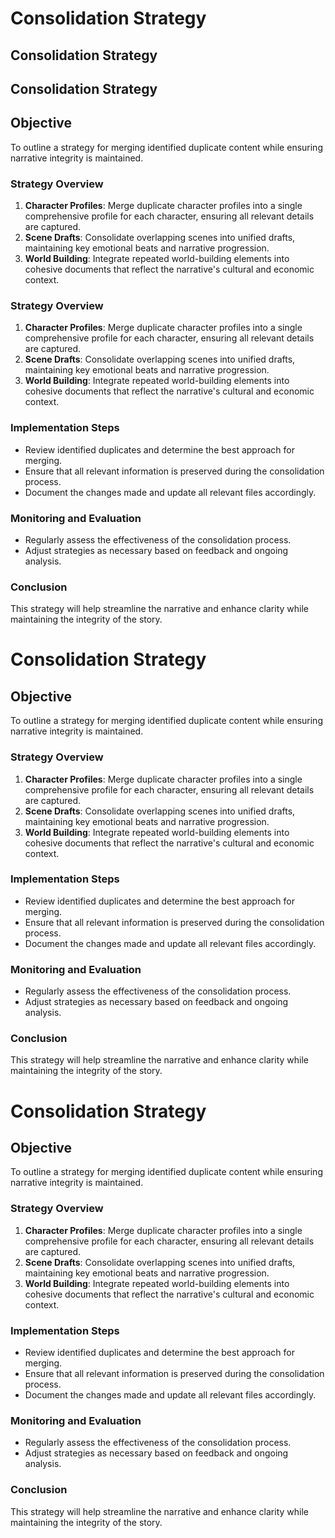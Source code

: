 # Consolidation Strategy

## Consolidation Strategy

## Consolidation Strategy

## Objective
To outline a strategy for merging identified duplicate content while ensuring narrative integrity is maintained.

### Strategy Overview
1. **Character Profiles**: Merge duplicate character profiles into a single comprehensive profile for each character, ensuring all relevant details are captured.
2. **Scene Drafts**: Consolidate overlapping scenes into unified drafts, maintaining key emotional beats and narrative progression.
3. **World Building**: Integrate repeated world-building elements into cohesive documents that reflect the narrative's cultural and economic context.

### Strategy Overview
1. **Character Profiles**: Merge duplicate character profiles into a single comprehensive profile for each character, ensuring all relevant details are captured.
2. **Scene Drafts**: Consolidate overlapping scenes into unified drafts, maintaining key emotional beats and narrative progression.
3. **World Building**: Integrate repeated world-building elements into cohesive documents that reflect the narrative's cultural and economic context.

### Implementation Steps
- Review identified duplicates and determine the best approach for merging.
- Ensure that all relevant information is preserved during the consolidation process.
- Document the changes made and update all relevant files accordingly.

### Monitoring and Evaluation
- Regularly assess the effectiveness of the consolidation process.
- Adjust strategies as necessary based on feedback and ongoing analysis.

### Conclusion
This strategy will help streamline the narrative and enhance clarity while maintaining the integrity of the story.
# Consolidation Strategy

## Objective
To outline a strategy for merging identified duplicate content while ensuring narrative integrity is maintained.

### Strategy Overview
1. **Character Profiles**: Merge duplicate character profiles into a single comprehensive profile for each character, ensuring all relevant details are captured.
2. **Scene Drafts**: Consolidate overlapping scenes into unified drafts, maintaining key emotional beats and narrative progression.
3. **World Building**: Integrate repeated world-building elements into cohesive documents that reflect the narrative's cultural and economic context.

### Implementation Steps
- Review identified duplicates and determine the best approach for merging.
- Ensure that all relevant information is preserved during the consolidation process.
- Document the changes made and update all relevant files accordingly.

### Monitoring and Evaluation
- Regularly assess the effectiveness of the consolidation process.
- Adjust strategies as necessary based on feedback and ongoing analysis.

### Conclusion
This strategy will help streamline the narrative and enhance clarity while maintaining the integrity of the story.
# Consolidation Strategy

## Objective
To outline a strategy for merging identified duplicate content while ensuring narrative integrity is maintained.

### Strategy Overview
1. **Character Profiles**: Merge duplicate character profiles into a single comprehensive profile for each character, ensuring all relevant details are captured.
2. **Scene Drafts**: Consolidate overlapping scenes into unified drafts, maintaining key emotional beats and narrative progression.
3. **World Building**: Integrate repeated world-building elements into cohesive documents that reflect the narrative's cultural and economic context.

### Implementation Steps
- Review identified duplicates and determine the best approach for merging.
- Ensure that all relevant information is preserved during the consolidation process.
- Document the changes made and update all relevant files accordingly.

### Monitoring and Evaluation
- Regularly assess the effectiveness of the consolidation process.
- Adjust strategies as necessary based on feedback and ongoing analysis.

### Conclusion
This strategy will help streamline the narrative and enhance clarity while maintaining the integrity of the story.

